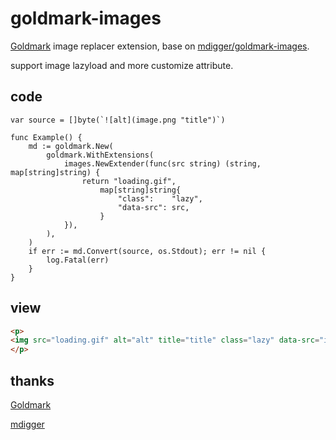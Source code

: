 # goldmark-images

[Goldmark](https://github.com/yuin/goldmark) image replacer extension, base on [mdigger/goldmark-images](https://github.com/mdigger/goldmark-images). 

support image lazyload and more customize attribute.

## code

```
var source = []byte(`![alt](image.png "title")`)

func Example() {
	md := goldmark.New(
		goldmark.WithExtensions(
			images.NewExtender(func(src string) (string, map[string]string) {
				return "loading.gif",
					map[string]string{
						"class":    "lazy",
						"data-src": src,
					}
			}),
		),
	)
	if err := md.Convert(source, os.Stdout); err != nil {
		log.Fatal(err)
	}
}
```
	

## view

```html
<p>
<img src="loading.gif" alt="alt" title="title" class="lazy" data-src="image.png">
</p>
```

## thanks

[Goldmark](https://github.com/yuin/goldmark)

[mdigger](https://github.com/mdigger/goldmark-images)
